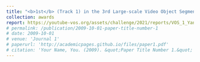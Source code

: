 ```yaml
---
title: "<b>1st</b> (Track 1) in the 3rd Large-scale Video Object Segmentation Challenge. CVPR 2021."
collection: awards
report: https://youtube-vos.org/assets/challenge/2021/reports/VOS_1_Yang.pdf
# permalink: /publication/2009-10-01-paper-title-number-1
# date: 2009-10-01
# venue: 'Journal 1'
# paperurl: 'http://academicpages.github.io/files/paper1.pdf'
# citation: 'Your Name, You. (2009). &quot;Paper Title Number 1.&quot; <i>Journal 1</i>. 1(1).'
---
```

